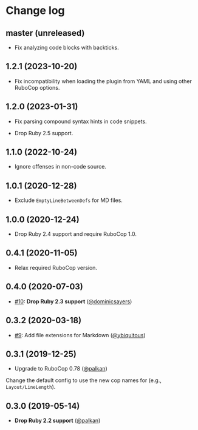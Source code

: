 # Change log

## master (unreleased)

- Fix analyzing code blocks with backticks.

## 1.2.1 (2023-10-20)

- Fix incompatibility when loading the plugin from YAML and using other RuboCop options.

## 1.2.0 (2023-01-31)

- Fix parsing compound syntax hints in code snippets.

- Drop Ruby 2.5 support.

## 1.1.0 (2022-10-24)

- Ignore offenses in non-code source.

## 1.0.1 (2020-12-28)

- Exclude `EmptyLineBetweenDefs` for MD files.

## 1.0.0 (2020-12-24)

- Drop Ruby 2.4 support and require RuboCop 1.0.

## 0.4.1 (2020-11-05)

- Relax required RuboCop version.

## 0.4.0 (2020-07-03)

- [#10](https://github.com/rubocop-hq/rubocop-md/pull/10): **Drop Ruby 2.3 support** ([@dominicsayers][])

## 0.3.2 (2020-03-18)

- [#9](https://github.com/rubocop-hq/rubocop-md/pull/9): Add file extensions for Markdown ([@ybiquitous][])

## 0.3.1 (2019-12-25)

- Upgrade to RuboCop 0.78 ([@palkan][])

Change the default config to use the new cop names for (e.g., `Layout/LineLength`).

## 0.3.0 (2019-05-14)

- **Drop Ruby 2.2 support** ([@palkan][])

[@palkan]: https://github.com/palkan
[@ybiquitous]: https://github.com/ybiquitous
[@dominicsayers]: https://github.com/dominicsayers
